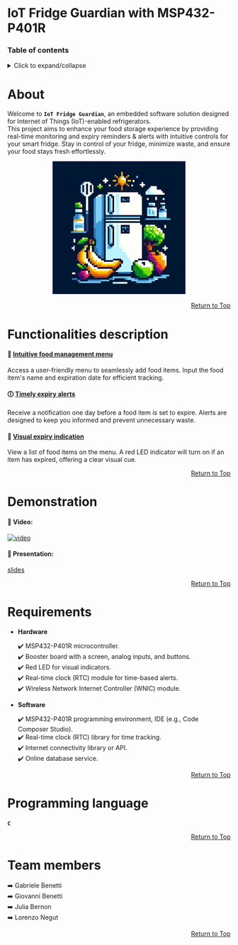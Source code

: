 # IoT Fridge Guardian with MSP432-P401R


### Table of contents

<details>
<summary>Click to expand/collapse</summary>

1. [About project](#about)
2. [Functionalities description](#functionalities-description)
3. [Demonstration](#demonstration)
4. [Requirements](#requirements)
5. [Programming language](#programming-language)
6. [Team members & contributions](#team-members)

</details>



# About

Welcome to **`IoT Fridge Guardian`**, an embedded software solution designed for Internet of Things (IoT)-enabled refrigerators.  
This project aims to enhance your food storage experience by providing real-time monitoring and expiry reminders & alerts with intuitive controls for your smart fridge.
Stay in control of your fridge, minimize waste, and ensure your food stays fresh effortlessly.

<div align="center">
  <a> <img src="/Images/fridgeLogo.jpg" width="300" height="300"> </a>
</div>

<div align="right">
    
[Return to Top](#table-of-contents)

</div>



# Functionalities description

#### :meat_on_bone: <ins>Intuitive food management menu</ins>
Access a user-friendly menu to seamlessly add food items. Input the food item's name and expiration date for efficient tracking.

#### :clock6: <ins>Timely expiry alerts</ins>
Receive a notification one day before a food item is set to expire. Alerts are designed to keep you informed and prevent unnecessary waste.

#### :red_circle: <ins>Visual expiry indication</ins>
View a list of food items on the menu. A red LED indicator will turn on if an item has expired, offering a clear visual cue.

<div align="right">
    
[Return to Top](#table-of-contents)

</div>



# Demonstration

#### :movie_camera: Video:  
[![video](http://img.youtube.com/vi/YOUTUBE_VIDEO_ID_HERE/0.jpg)](http://www.youtube.com/watch?v=YOUTUBE_VIDEO_ID_HERE "Video Title")  

#### :paperclip: Presentation:  
[slides](...link)

<div align="right">
    
[Return to Top](#table-of-contents)

</div>



# Requirements

- **Hardware**

  :heavy_check_mark: MSP432-P401R microcontroller.  
  :heavy_check_mark: Booster board with a screen, analog inputs, and buttons.  
  :heavy_check_mark: Red LED for visual indicators.  
  :heavy_check_mark: Real-time clock (RTC) module for time-based alerts.  
  :heavy_check_mark: Wireless Network Internet Controller (WNIC) module.  

- **Software**

  :heavy_check_mark: MSP432-P401R programming environment, IDE (e.g., Code Composer Studio).  
  :heavy_check_mark: Real-time clock (RTC) library for time tracking.  
  :heavy_check_mark: Internet connectivity library or API.  
  :heavy_check_mark: Online database service.  

<div align="right">
    
[Return to Top](#table-of-contents)

</div>



# Programming language

**`C`**

<div align="right">
    
[Return to Top](#table-of-contents)

</div>



# Team members

:arrow_right: Gabriele Benetti  
:arrow_right: Giovanni Benetti  
:arrow_right: Julia Bernon  
:arrow_right: Lorenzo Negut  

<div align="right">
    
[Return to Top](#table-of-contents)

</div>
